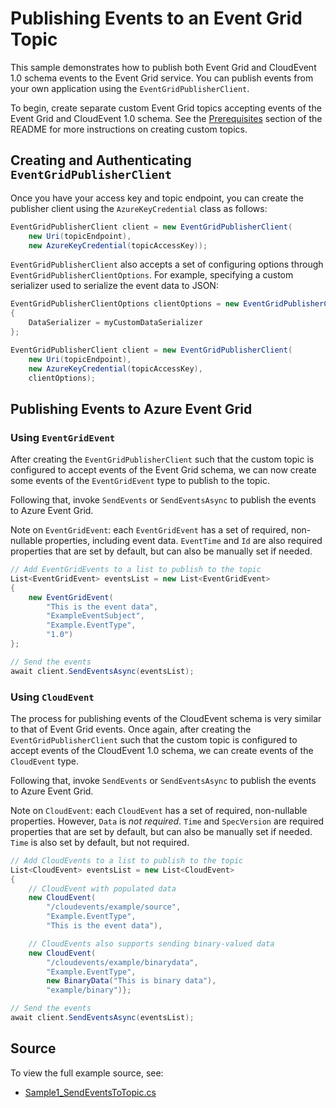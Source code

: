 # Publishing Events to an Event Grid Topic

This sample demonstrates how to publish both Event Grid and CloudEvent 1.0 schema events to the Event Grid service. You can publish events from your own application using the `EventGridPublisherClient`.

To begin, create separate custom Event Grid topics accepting events of the Event Grid and CloudEvent 1.0 schema. See the [Prerequisites](../#prerequisites) section of the README for more instructions on creating custom topics.

## Creating and Authenticating `EventGridPublisherClient`
Once you have your access key and topic endpoint, you can create the publisher client using the `AzureKeyCredential` class as follows:
```csharp Snippet:CreateClient
EventGridPublisherClient client = new EventGridPublisherClient(
    new Uri(topicEndpoint),
    new AzureKeyCredential(topicAccessKey));
```
`EventGridPublisherClient` also accepts a set of configuring options through `EventGridPublisherClientOptions`. For example, specifying a custom serializer used to serialize the event data to JSON:

```csharp Snippet:CreateClientWithOptions
EventGridPublisherClientOptions clientOptions = new EventGridPublisherClientOptions()
{
    DataSerializer = myCustomDataSerializer
};

EventGridPublisherClient client = new EventGridPublisherClient(
    new Uri(topicEndpoint),
    new AzureKeyCredential(topicAccessKey),
    clientOptions);
```

## Publishing Events to Azure Event Grid
### Using `EventGridEvent`
After creating the `EventGridPublisherClient` such that the custom topic is configured to accept events of the Event Grid schema, we can now create some events of the `EventGridEvent` type to publish to the topic.

Following that, invoke `SendEvents` or `SendEventsAsync` to publish the events to Azure Event Grid.

Note on `EventGridEvent`: each `EventGridEvent` has a set of required, non-nullable properties, including event data. `EventTime` and `Id` are also required properties that are set by default, but can also be manually set if needed.

```csharp Snippet:SendEGEventsToTopic
// Add EventGridEvents to a list to publish to the topic
List<EventGridEvent> eventsList = new List<EventGridEvent>
{
    new EventGridEvent(
        "This is the event data",
        "ExampleEventSubject",
        "Example.EventType",
        "1.0")
};

// Send the events
await client.SendEventsAsync(eventsList);
```

### Using `CloudEvent`
The process for publishing events of the CloudEvent schema is very similar to that of Event Grid events. Once again, after creating the `EventGridPublisherClient` such that the custom topic is configured to accept events of the CloudEvent 1.0 schema, we can create events of the `CloudEvent` type.

Following that, invoke `SendEvents` or `SendEventsAsync` to publish the events to Azure Event Grid.

Note on `CloudEvent`: each `CloudEvent` has a set of required, non-nullable properties. However, `Data` is *not required*. `Time` and `SpecVersion` are required properties that are set by default, but can also be manually set if needed. `Time` is also set by default, but not required.

```csharp Snippet:SendCloudEventsToTopic
// Add CloudEvents to a list to publish to the topic
List<CloudEvent> eventsList = new List<CloudEvent>
{
    // CloudEvent with populated data
    new CloudEvent(
        "/cloudevents/example/source",
        "Example.EventType",
        "This is the event data"),

    // CloudEvents also supports sending binary-valued data
    new CloudEvent(
        "/cloudevents/example/binarydata",
        "Example.EventType",
        new BinaryData("This is binary data"),
        "example/binary")};

// Send the events
await client.SendEventsAsync(eventsList);
```

## Source

To view the full example source, see:
- [Sample1_SendEventsToTopic.cs](../tests/Samples/Sample1_SendEventsToTopicAndDomain.cs)
